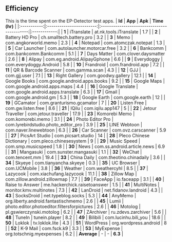 ## Efficiency
This is the time spent on the EP-Detector test apps.
| **Id**      | **App**       | **Apk**                                     | **Time (hr)** |
|:-----------:|:------------------------:|:-------------------------------------------:|:------------:|
| **1**       | iTranslate               | at.nk.tools.iTranslate                      | 1.7          |
| **2**       | Battery HD Pro           | ch.smalltech.battery.pro                    | 3.2          |
| **3**       | Memo                     | com.angkorworld.memo                        | 2.3          |
| **4**       | Notepad                  | com.atomczak.notepat                        | 1.3          |
| **5**       | Car Launcher             | com.autolauncher.motorcar.free              | 3.2          |
| **6**       | Bankcomm                 | com.bankcomm.Bankcomm                       | 5.1          |
| **7**       | Days Matter              | com.clover.daysmatter                       | 2.6          |
| **8**       | Alipay                   | com.eg.android.AlipayGphone                 | 6.6          |
| **9**       | Everydoggy               | com.everydoggy.Android                      | 5.8          |
| **10**      | Frandroid                | com.frandroid.app                           | 7.2          |
| **11**      | QR & Barcode Scanner     | com.gamma.scan                              | 4.3          |
| **12**      | GJJ                      | com.gjj.user                                | 7.1          |
| **13**      | Right Gallery            | com.goodwy.gallery                          | 12.1         |
| **14**      | Google Books             | com.google.android.apps.books               | 9.2          |
| **15**      | Google Maps              | com.google.android.apps.maps                | 4.4          |
| **16**      | Google Translate         | com.google.android.apps.translate           | 6.3          |
| **17**      | Gmail                    | com.google.android.gm                       | 5.3          |
| **18**      | Google Earth             | com.google.earth                            | 12           |
| **19**      | GCamator                 | com.granturismo.gcamator                    | 7            |
| **20**      | Listen Free              | com.gw.listen.free                          | 8.6          |
| **21**      | IQilu                    | com.iqilu.app147                            | 5            |
| **22**      | Jetour Traveller         | com.jetour.traveller                        | 17.9         |
| **23**      | Komorebi Memo            | com.komorebi.memo                           | 3.1          |
| **24**      | Photo Editor Pro         | com.lyrebirdstudio.photo_editor_pro         | 3.9          |
| **25**      | LINE Webtoon             | com.naver.linewebtoon                       | 6.3          |
| **26**      | Car Scanner              | com.ovz.carscanner                          | 5.9          |
| **27**      | PicsArt Studio           | com.picsart.studio                          | 14           |
| **28**      | Pleco Chinese Dictionary | com.pleco.chinesesystem                     | 9            |
| **29**      | Music Speed              | com.smp.musicspeed                          | 1.8          |
| **30**      | News                     | com.ss.android.article.news                 | 6.9          |
| **31**      | Mangasuki                | com.sunster.mangasuki                       | 1.1          |
| **32**      | WeChat                   | com.tencent.mm                              | 19.4         |
| **33**      | China Daily              | com.theotino.chinadaily                     | 3.6          |
| **34**      | Skyeye                   | com.tianyancha.skyeye                       | 0.3          |
| **35**      | UC Browser               | com.UCMobile                                | 3.8          |
| **36**      | Weather                  | com.weathercyhl                             | 8.5          |
| **37**      | Lazycook                 | com.xiachufang.lazycook                     | 11.1         |
| **38**      | Zillow Map               | com.zillow.android.zillowmap                | 7.7          |
| **39**      | FaceApp                  | io.faceapp                                  | 3.1          |
| **40**      | Raise to Answer          | me.hackerchick.raisetoanswer                | 1.5          |
| **41**      | MultiNotes               | monitor.kmv.multinotes                      | 7.3          |
| **42**      | LanDroid                 | net.fidanov.landroid                        | 4.3          |
| **43**      | SocksDroid               | net.typeblog.socks                          | 5.3          |
| **44**      | AnyMemo                  | org.liberty.android.fantastischmemo         | 2.6          |
| **45**      | Lumii                    | photo.editor.photoeditor.filtersforpictures | 2.6          |
| **46**      | Motolog                  | pl.gswierczynski.motolog                    | 6.2          |
| **47**      | ZArchiver                | ru.zdevs.zarchiver                          | 5.6          |
| **48**      | TuneIn                   | tunein.player                               | 8.2          |
| **49**      | Bilibili                 | com.lucinhu.bili_you                        | 18.6         |
| **50**      | Loklok                   | tv.loklok.lite                              | 4.3          |
| **51**      | WordPress                | org.wordpress.android                       | 8            |
| **52**      | K-9 Mail                 | com.fsck.k9                                 | 3.3          |
| **53**      | MyExpense                | org.totschnig.myexpenses                    | 6.2          |
| **Average** | -                        | -                                           | **6.3**       |

